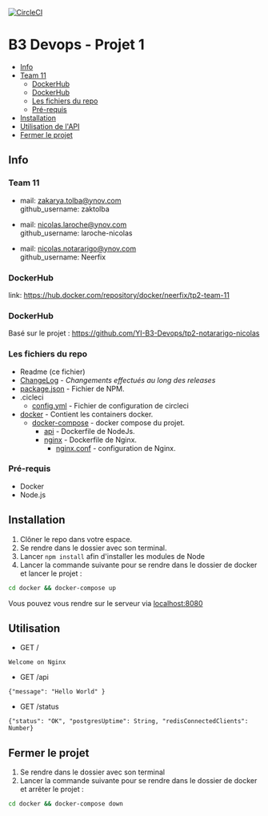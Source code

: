 [![CircleCI](https://circleci.com/gh/YI-B3-Devops/tp2-team-11/tree/master.svg?style=svg)](https://circleci.com/gh/YI-B3-Devops/tp2-team-11/tree/master)

# B3 Devops - Projet 1
- [Info](#info)
- [Team 11](#team-11)
  * [DockerHub](#dockerhub)
  * [DockerHub](#dockerhub-1)
  * [Les fichiers du repo](#les-fichiers-du-repo)
  * [Pré-requis](#pré-requis)
- [Installation](#installation)
- [Utilisation de l'API](#utilisation)
- [Fermer le projet](#fermer-le-projet)

## Info

### Team 11

* mail: zakarya.tolba@ynov.com  <br>
github_username: zaktolba <br>

* mail: nicolas.laroche@ynov.com<br>
github_username: laroche-nicolas<br>

* mail: nicolas.notararigo@ynov.com<br>
github_username: Neerfix<br>


### DockerHub
link: https://hub.docker.com/repository/docker/neerfix/tp2-team-11

### DockerHub
Basé sur le projet : https://github.com/YI-B3-Devops/tp2-notararigo-nicolas

### Les fichiers du repo

- Readme (ce fichier)
- [ChangeLog](./changelog.md) - _Changements effectués au long des releases_ 
- [package.json](./package.json) - Fichier de NPM.
- .cicleci
    - [config.yml](./.circleci/config.yml) - Fichier de configuration de circleci
- [docker](./docker/) - Contient les containers docker.
    - [docker-compose](./docker/docker-compose.yml) - docker compose du projet.
        - [api](./docker/api/Dockerfile) - Dockerfile de NodeJs.
        - [nginx](./docker/nginx/Dockerfile) - Dockerfile de Nginx.
            - [nginx.conf](./docker/nginx/nginx.conf) - configuration de Nginx.   

### Pré-requis
* Docker
* Node.js

## Installation

1) Clôner le repo dans votre espace. 
2) Se rendre dans le dossier avec son terminal.
3) Lancer ```npm install``` afin d'installer les modules de Node
4) Lancer la commande suivante pour se rendre dans le dossier de docker et lancer le projet : 
```bash 
cd docker && docker-compose up
```

Vous pouvez vous rendre sur le serveur via 
[localhost:8080](http://localhost:8080)

## Utilisation
- GET /

```
Welcome on Nginx
```
- GET /api
```
{"message": "Hello World" }
```
- GET /status
```
{"status": "OK", "postgresUptime": String, "redisConnectedClients": Number}
```

## Fermer le projet 
1) Se rendre dans le dossier avec son terminal
2) Lancer la commande suivante pour se rendre dans le dossier de docker et arrêter le projet : 
```bash 
cd docker && docker-compose down
```
